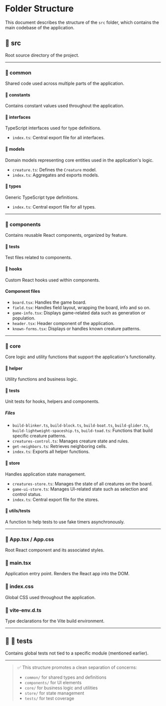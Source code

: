 # Folder Structure

This document describes the structure of the `src` folder, which contains the main codebase of the application.

## 📁 src

Root source directory of the project.

---

### 📁 common

Shared code used across multiple parts of the application.

#### 📁 constants

Contains constant values used throughout the application.

#### 📁 interfaces

TypeScript interfaces used for type definitions.

- `index.ts`: Central export file for all interfaces.

#### 📁 models

Domain models representing core entities used in the application's logic.

- `creature.ts`: Defines the `Creature` model.
- `index.ts`: Aggregates and exports models.

#### 📁 types

Generic TypeScript type definitions.

- `index.ts`: Central export file for all types.

---

### 📁 components

Contains reusable React components, organized by feature.

#### 📁 **tests**

Test files related to components.

#### 📁 hooks

Custom React hooks used within components.

#### Component files

- `board.tsx`: Handles the game board.
- `field.tsx`: Handles field layout, wrapping the board, info and so on.
- `game-info.tsx`: Displays game-related data such as generation or population.
- `header.tsx`: Header component of the application.
- `known-forms.tsx`: Displays or handles known creature patterns.

---

### 📁 core

Core logic and utility functions that support the application's functionality.

#### 📁 helper

Utility functions and business logic.

#### 📁 **tests**

Unit tests for hooks, helpers and components.

##### Files

- `build-blinker.ts`, `build-block.ts`, `build-boat.ts`, `build-glider.ts`, `build-lightweight-spaceship.ts`, `build-toad.ts`: Functions that build specific creature patterns.
- `creatures-control.ts`: Manages creature state and rules.
- `get-neighbors.ts`: Retrieves neighboring cells.
- `index.ts`: Exports all helper functions.

#### 📁 store

Handles application state management.

- `creatures-store.ts`: Manages the state of all creatures on the board.
- `game-ui-store.ts`: Manages UI-related state such as selection and control status.
- `index.ts`: Central export file for the stores.

#### 📁 utils/tests

A function to help tests to use fake timers asynchronously.

---

### 📄 App.tsx / App.css

Root React component and its associated styles.

### 📄 main.tsx

Application entry point. Renders the React app into the DOM.

### 📄 index.css

Global CSS used throughout the application.

### 📄 vite-env.d.ts

Type declarations for the Vite build environment.

---

## 🧪 📁 tests

Contains global tests not tied to a specific module (mentioned earlier).

---

> ✅ This structure promotes a clean separation of concerns:
>
> - `common/` for shared types and definitions
> - `components/` for UI elements
> - `core/` for business logic and utilities
> - `store/` for state management
> - `tests/` for test coverage
